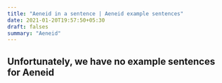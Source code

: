 ```yaml
---
title: "Aeneid in a sentence | Aeneid example sentences"
date: 2021-01-20T19:57:50+05:30
draft: falses
summary: "Aeneid"
---
```

## Unfortunately, we have no example sentences for Aeneid                 
